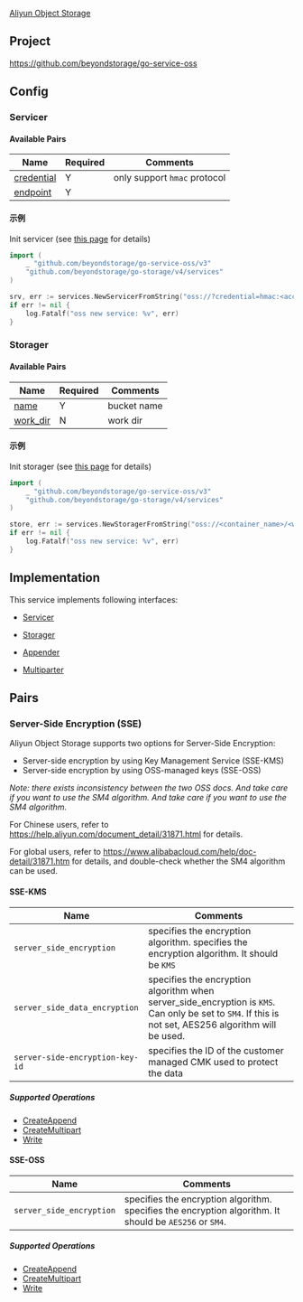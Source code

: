 [Aliyun Object Storage](https://www.aliyun.com/product/oss)

## Project

<https://github.com/beyondstorage/go-service-oss>

## Config

### Servicer

#### Available Pairs

| Name                                 | Required | Comments                     |
| ------------------------------------ | -------- | ---------------------------- |
| [credential](../pairs/credential.md) | Y        | only support `hmac` protocol |
| [endpoint](../pairs/endpoint.md)     | Y        |                              |

#### 示例

Init servicer (see [this page](../operations/index.md#how-to-initialize-a-servicerstorager) for details)

```go
import (
    _ "github.com/beyondstorage/go-service-oss/v3"
    "github.com/beyondstorage/go-storage/v4/services"
)

srv, err := services.NewServicerFromString("oss://?credential=hmac:<account_name>:<account_key>&endpoint=https:<location>.aliyuncs.com")
if err != nil {
    log.Fatalf("oss new service: %v", err)
}
```

### Storager

#### Available Pairs

| Name                             | Required | Comments    |
| -------------------------------- | -------- | ----------- |
| [name](../pairs/name.md)         | Y        | bucket name |
| [work_dir](../pairs/work_dir.md) | N        | work dir    |

#### 示例

Init storager (see [this page](../operations/index.md#how-to-initialize-a-servicerstorager) for details)

```go
import (
    _ "github.com/beyondstorage/go-service-oss/v3"
    "github.com/beyondstorage/go-storage/v4/services"
)

store, err := services.NewStoragerFromString("oss://<container_name>/<work_dir>?credential=hmac:<account_name>:<account_key>&endpoint=https:<location>.aliyuncs.com")
if err != nil {
    log.Fatalf("oss new service: %v", err)
}
```

## Implementation

This service implements following interfaces:

- [Servicer](../operations/servicer/index.md)

- [Storager](../operations/storager/index.md)

- [Appender](../operations/appender/index.md)

- [Multiparter](../operations/multiparter/index.md)

## Pairs

### Server-Side Encryption (SSE)

Aliyun Object Storage supports two options for Server-Side Encryption:

- Server-side encryption by using Key Management Service (SSE-KMS)
- Server-side encryption by using OSS-managed keys (SSE-OSS)

*Note: there exists inconsistency between the two OSS docs. And take care if you want to use the SM4 algorithm. And take care if you want to use the SM4 algorithm.*

For Chinese users, refer to https://help.aliyun.com/document_detail/31871.html for details.

For global users, refer to https://www.alibabacloud.com/help/doc-detail/31871.htm for details, and double-check whether the SM4 algorithm can be used.

#### SSE-KMS

| Name                            | Comments                                                                                                                                                |
| ------------------------------- | ------------------------------------------------------------------------------------------------------------------------------------------------------- |
| `server_side_encryption`        | specifies the encryption algorithm. specifies the encryption algorithm. It should be `KMS`                                                              |
| `server_side_data_encryption`   | specifies the encryption algorithm when server_side_encryption is `KMS`. Can only be set to `SM4`. If this is not set, AES256 algorithm will be used. |
| `server-side-encryption-key-id` | specifies the ID of the customer managed CMK used to protect the data                                                                                   |

##### Supported Operations

- [CreateAppend](../operations/appender/create_append.md)
- [CreateMultipart](../operations/multiparter/create_multipart.md)
- [Write](../operations/storager/write.md)

#### SSE-OSS

| Name                     | Comments                                                                                                |
| ------------------------ | ------------------------------------------------------------------------------------------------------- |
| `server_side_encryption` | specifies the encryption algorithm. specifies the encryption algorithm. It should be `AES256` or `SM4`. |

##### Supported Operations

- [CreateAppend](../operations/appender/create_append.md)
- [CreateMultipart](../operations/multiparter/create_multipart.md)
- [Write](../operations/storager/write.md)
